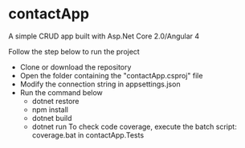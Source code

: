 # contactApp
A simple CRUD app built with Asp.Net Core 2.0/Angular 4

Follow the step below to run the project
- Clone or download the repository
- Open the folder containing the "contactApp.csproj" file
- Modify the connection string in appsettings.json
- Run the command below
	- dotnet restore
	- npm install
	- dotnet build
	- dotnet run
To check code coverage, execute the batch script: coverage.bat in contactApp.Tests
